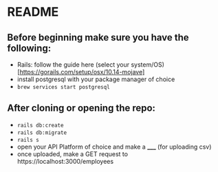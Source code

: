 # README

## Before beginning make sure you have the following:

- Rails: follow the guide here (select your system/OS) [https://gorails.com/setup/osx/10.14-mojave]
- install postgresql with your package manager of choice
- `brew services start postgresql`

## After cloning or opening the repo:

- `rails db:create`
- `rails db:migrate`
- `rails s`
- open your API Platform of choice and make a **\_\_\_** (for uploading csv)
- once uploaded, make a GET request to https://localhost:3000/employees
